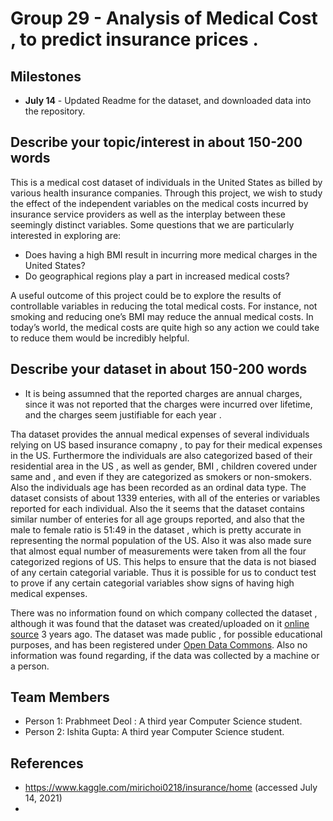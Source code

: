 # Group 29 - Analysis of Medical Cost , to predict insurance prices .

## Milestones

-  **July 14** - Updated Readme for the dataset, and downloaded data into the repository.
 



## Describe your topic/interest in about 150-200 words

This is a medical cost dataset of individuals in the United States as billed by various health insurance companies. Through this project, we wish to study the effect of the independent variables on the medical costs incurred by insurance service providers as well as the interplay between these seemingly distinct variables. 
Some questions that we are particularly interested in exploring are:
- Does having a high BMI result in incurring more medical charges in the United States?
-	Do geographical regions play a part in increased medical costs?

A useful outcome of this project could be to explore the results of controllable variables in reducing the total medical costs. For instance, not smoking and reducing one’s BMI may reduce the annual medical costs. In today’s world, the medical costs are quite high so any action we could take to reduce them would be incredibly helpful.

  

## Describe your dataset in about 150-200 words

-  It is being assumned that the reported charges are annual charges, since it was not reported that the charges were incurred over lifetime, and the charges seem justifiable for each year .

Tha dataset provides the annual medical expenses of several individuals relying on US based insurance comapny , to pay for their medical expenses in the US.  Furthermore the individuals are also categorized based of their residential area in the US , as well as gender, BMI , children covered under same and , and even if they are categorized as smokers or non-smokers. Also the individuals age has been recorded as an ordinal data type.  The dataset consists of about 1339 enteries, with all of the enteries or variables reported for each individual. Also the it seems that  the dataset contains similar number of enteries for all age groups reported, and also that the male to female ratio is 51:49 in the dataset , which is pretty accurate in representing the normal population of the US. Also it was also made sure that almost equal number of measurements were taken from all the four categorized regions of US. This helps to ensure that the data is not biased of any certain categorial variable. Thus it is possible for us to conduct test to prove if any certain categorial variables show signs of having high medical expenses. 

There was no information found on which company collected the dataset , although it was found that the dataset was created/uploaded on it [online source](https://www.kaggle.com/mirichoi0218/insurance/home) 3 years ago. The dataset was made public , for possible educational purposes, and has been registered under [Open Data Commons](https://opendatacommons.org/licenses/dbcl/1-0/). Also no information was found regarding, if the data was collected by a machine or a person.

## Team Members

- Person 1: Prabhmeet Deol : A third year Computer Science student.
- Person 2: Ishita Gupta: A third year Computer Science student.

## References

-  https://www.kaggle.com/mirichoi0218/insurance/home (accessed July 14, 2021)
-  
